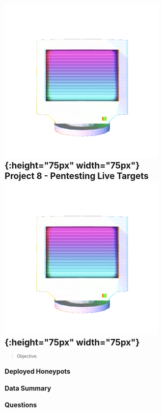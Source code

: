 # ![](computer.gif){:height="75px" width="75px"} Project 8 - Pentesting Live Targets ![](computer.gif){:height="75px" width="75px"}

> Objective: 

## Deployed Honeypots

## Data Summary

## Questions





